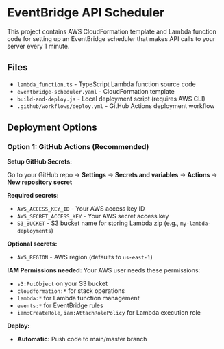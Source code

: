# EventBridge API Scheduler

This project contains AWS CloudFormation template and Lambda function code for setting up an EventBridge scheduler that makes API calls to your server every 1 minute.

## Files

- `lambda_function.ts` - TypeScript Lambda function source code
- `eventbridge-scheduler.yaml` - CloudFormation template
- `build-and-deploy.js` - Local deployment script (requires AWS CLI)
- `.github/workflows/deploy.yml` - GitHub Actions deployment workflow

## Deployment Options

### Option 1: GitHub Actions (Recommended)

**Setup GitHub Secrets:**

Go to your GitHub repo → **Settings** → **Secrets and variables** → **Actions** → **New repository secret**

**Required secrets:**
- `AWS_ACCESS_KEY_ID` - Your AWS access key ID
- `AWS_SECRET_ACCESS_KEY` - Your AWS secret access key  
- `S3_BUCKET` - S3 bucket name for storing Lambda zip (e.g., `my-lambda-deployments`)

**Optional secrets:**
- `AWS_REGION` - AWS region (defaults to `us-east-1`)

**IAM Permissions needed:**
Your AWS user needs these permissions:
- `s3:PutObject` on your S3 bucket
- `cloudformation:*` for stack operations
- `lambda:*` for Lambda function management
- `events:*` for EventBridge rules
- `iam:CreateRole`, `iam:AttachRolePolicy` for Lambda execution role

**Deploy:**
- **Automatic:** Push code to main/master branch
